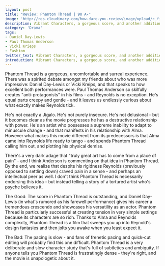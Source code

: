```yaml
---
layout: post
title: "Review: Phantom Thread | 90 A-"
image: 'http://res.cloudinary.com/how-dare-you-review/image/upload/c_fill,h_399,w_760/v1528698871/phantom-thread.jpg'
description: Vibrant Characters, a gorgeous score, and another addition to Paul Thomas Anderson's Mantle.
category: 'Drama'
tags: 
- Daniel Day-Lewis
- Paul Thomas Anderson
- Vicki Krieps
- Fashion
twitter_text: Vibrant Characters, a gorgeous score, and another addition to Paul Thomas Anderson's Mantle.
introduction: Vibrant Characters, a gorgeous score, and another addition to Paul Thomas Anderson's Mantle. 
---
```

Phantom Thread is a gorgeous, uncomfortable and surreal experience. There was a spirited debate amongst my friends about who was more impressive: Daniel Day-Lewis or Vicki Kreips, and that speaks to how excellent both performances were. Paul Thomas Anderson so skilfully creates "anti-protagonists" in his films - and Reynolds is no exception. He's equal parts creepy and gentle - and it leaves us endlessly curious about what exactly makes Reynolds tick.

He's not exactly a Jigalo. He's not purely insecure. He's not delusional - but it becomes clear as the movie progresses he has a destructive relationship with power. He's an artist who possesses a supreme inability to adapt to minuscule change - and that manifests in his relationship with Alma. However what makes this movie different from its predecessors is that Alma came into Reynolds life ready to tango - and spends Phantom Thread calling him out, and plotting his physical demise.

There's a very dark adage that "truly great art has to come from a place of pain" - and I think Anderson is commenting on that idea in Phantom Thread. By the end, we realize that despite his rigidness Reynolds (previously opposed to settling down) craved pain in a sense - and perhaps an intellectual peer as well. I don't think Phantom Thread is necessarily endorsing this idea - but instead telling a story of a tortured artist who's psyche believes it.     

The Good: The score in Phantom Thread is outstanding, and Daniel Day-Lewis (in what's rumored as his farewell performance) gives his career a tremendous crescendo and showcases his versatility as an actor. Phantom Thread is particularly successful at creating tension in very simple settings because its characters are so rich. Thanks to Alma and Reynolds complexity, Phantom Thread is a film that sweeps you up into Reynold's design fantasies and then jolts you awake when you least expect it.

The Bad: The pacing is slow - and fans of frenetic pacing and quick-cut editing will probably find this one difficult. Phantom Thread is a very deliberate and slow character study that's full of subtleties and ambiguity. If anyone tells you Phantom Thread is frustratingly dense - they're right, and the movie is unapologetic about it.   